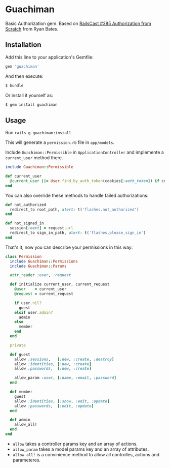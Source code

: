 Guachiman
=========

Basic Authorization gem. Based on [RailsCast #385 Authorization from Scratch](http://railscasts.com/episodes/385-authorization-from-scratch-part-1)
from Ryan Bates.

Installation
------------

Add this line to your application's Gemfile:

```ruby
gem 'guachiman'
```

And then execute:

```bash
$ bundle
```

Or install it yourself as:

```bash
$ gem install guachiman
```

Usage
-----

Run `rails g guachiman:install`

This will generate a `permission.rb` file in `app/models`.

Include `Guachiman::Permissible` in `ApplicationController` and implemente a `current_user` method there.

```ruby
include Guachiman::Permissible

def current_user
  @current_user ||= User.find_by_auth_token(cookies[:auth_token]) if cookies[:auth_token]
end
```

You can also override these methods to handle failed authorizations:

```ruby
def not_authorized
  redirect_to root_path, alert: t('flashes.not_authorized')
end

def not_signed_in
  session[:next] = request.url
  redirect_to sign_in_path, alert: t('flashes.please_sign_in')
end
```

That's it, now you can describe your permissions in this way:

```ruby
class Permission
  include Guachiman::Permissions
  include Guachiman::Params

  attr_reader :user, :request

  def initialize current_user, current_request
    @user    = current_user
    @request = current_request

    if user.nil?
      guest
    elsif user.admin?
      admin
    else
      member
    end
  end

  private

  def guest
    allow :sessions,   [:new, :create, :destroy]
    allow :identities, [:new, :create]
    allow :passwords,  [:new, :create]

    allow_param :user, [:name, :email, :password]
  end

  def member
    guest
    allow :identities, [:show, :edit, :update]
    allow :passwords,  [:edit, :update]
  end

  def admin
    allow_all!
  end
end
```

* `allow` takes a controller params key and an array of actions.
* `allow_param` takes a model params key and an array of attributes.
* `allow_all!` is a convinience method to allow all controlles, actions and parameteres.
